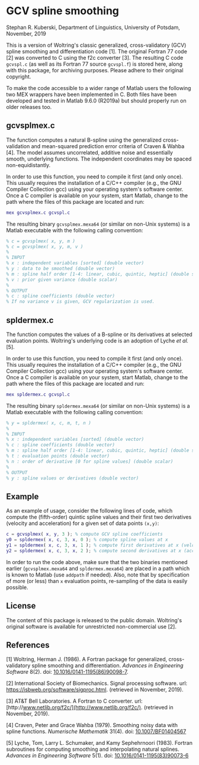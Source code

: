 # GCV spline smoothing

Stephan R. Kuberski, Department of Linguistics, University of Potsdam,
November, 2019

This is a version of Woltring's classic generalized, cross-validatory (GCV)
spline smoothing and differentiation code [1]. The original Fortran 77 code [2]
was converted to C using the f2c converter [3]. The resulting C code `gcvspl.c`
(as well as its Fortran 77 source `gcvspl.f`) is stored here, along with this
package, for archiving purposes. Please adhere to their original copyright.

To make the code accessible to a wider range of Matlab users the following two
MEX wrappers have been implemented in C. Both files have been developed and
tested in Matlab 9.6.0 (R2019a) but should properly run on older releases too.

## gcvsplmex.c

The function computes a natural B-spline using the generalized cross-validation
and mean-squared prediction error criteria of Craven & Wahba [4]. The model
assumes uncorrelated, additive noise and essentially smooth, underlying
functions. The independent coordinates may be spaced non-equidistantly.

In order to use this function, you need to compile it first (and only once).
This usually requires the installation of a C/C++ compiler (e.g., the GNU
Compiler Collection gcc) using your operating system's software center. Once a
C compiler is available on your system, start Matlab, change to the path where
the files of this package are located and run:

~~~matlab
mex gcvsplmex.c gcvspl.c
~~~

The resulting binary `gcvsplmex.mexa64` (or similar on non-Unix systems) is a
Matlab executable with the following calling convention:

~~~matlab
% c = gcvsplmex( x, y, m )
% c = gcvsplmex( x, y, m, v )
% 
% INPUT
% x : independent variables [sorted] (double vector)
% y : data to be smoothed (double vector)
% m : spline half order [1-4: linear, cubic, quintic, heptic] (double scalar)
% v : prior given variance (double scalar)
%
% OUTPUT
% c : spline coefficients (double vector)
% If no variance v is given, GCV regularization is used.
~~~

## spldermex.c

The function computes the values of a B-spline or its derivatives at selected
evaluation points. Woltring's underlying code is an adoption of Lyche *et al.*
[5].

In order to use this function, you need to compile it first (and only once).
This usually requires the installation of a C/C++ compiler (e.g., the GNU
Compiler Collection gcc) using your operating system's software center. Once a
C compiler is available on your system, start Matlab, change to the path where
the files of this package are located and run:

~~~matlab
mex spldermex.c gcvspl.c
~~~

The resulting binary `spldermex.mexa64` (or similar on non-Unix systems) is a
Matlab executable with the following calling convention:

~~~matlab
% y = spldermex( x, c, m, t, n )
%
% INPUT
% x : independent variables [sorted] (double vector)
% c : spline coefficients (double vector)
% m : spline half order [1-4: linear, cubic, quintic, heptic] (double scalar)
% t : evaluation points (double vector)
% n : order of derivative [0 for spline values] (double scalar)
%
% OUTPUT
% y : spline values or derivatives (double vector)
~~~

## Example

As an example of usage, consider the following lines of code, which compute the
(fifth-order) quintic spline values and their first two derivatives (velocity
and acceleration) for a given set of data points `(x,y)`:

~~~matlab
c = gcvsplmex( x, y, 3 ); % compute GCV spline coefficients
y0 = spldermex( x, c, 3, x, 0 ); % compute spline values at x
y1 = spldermex( x, c, 3, x, 1 ); % compute first derivatives at x (velocity)
y2 = spldermex( x, c, 3, x, 2 ); % compute second derivatives at x (acceleration)
~~~

In order to run the code above, make sure that the two binaries mentioned
earlier (`gcvsplmex.mexa64` and `spldermex.mexa64`) are placed in a path which
is known to Matlab (use `addpath` if needed). Also, note that by specification
of more (or less) than `x` evaluation points, re-sampling of the data is easily
possible.

## License

The content of this package is released to the public domain. Woltring's
original software is available for unrestricted non-commercial use [2].

## References

[1] Woltring, Herman J. (1986). A Fortran package for generalized,
cross-validatory spline smoothing and differentiation. *Advances in Engineering
Software* 8(2). doi:
[10.1016/0141-1195(86)90098-7](https://doi.org/10.1016/0141-1195(86)90098-7).

[2] International Society of Biomechanics. Signal processing software. url:
[https\://isbweb.org/software/sigproc.html](https://isbweb.org/software/sigproc.html).
(retrieved in November, 2019).

[3] AT&T Bell Laboratories. A Fortran to C converter. url:
[http\://www.netlib.org/f2c/](http://www.netlib.org/f2c/). (retrieved in
November, 2019).

[4] Craven, Peter and Grace Wahba (1979). Smoothing noisy data with spline
functions. *Numerische Mathematik* 31(4). doi:
[10.1007/BF01404567](https://doi.org/10.1007/BF01404567)

[5] Lyche, Tom, Larry L. Schumaker, and Kamy Sephehrnoori (1983). Fortran
subroutines for computing smoothing and interpolating natural splines.
*Advances in Engineering Software* 5(1). doi:
[10.1016/0141-1195(83)90073-6](https://doi.org/10.1016/0141-1195(83)90073-6)

